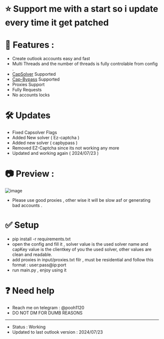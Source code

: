 # ⭐ Support me with a start so i update every time it get patched
# 🚀 Features : 
- Create outlook accounts easy and fast
- Multi Threads and the number of threads is fully controlable from config . 
- [CapSolver](https://www.capsolver.com/?utm_source=github&utm_medium=exploited) Supported
- [Cap-Bypass](https://capbypass.com) Supported
- Proxies Support 
- Fully Requests 
- No accounts locks 

# 🛠 Updates 
- Fixed Capsolver Flags
- Added New solver ( Ez-captcha )
- Added new solver ( capbypass )
- Removed EZ-Captcha since its not working any more
- Updated and working again ( 2024/07/23 )

# 📷 Preview :
![image](https://github.com/Exploited7/outlook-account-creator/assets/143853197/6d0330a0-8075-4646-9e6a-94d06f5c9f5b)
- Please use good proxies , other wise it will be slow asf or generating bad accounts .

# ✅ Setup
- pip install -r requirements.txt
- open the config and fill it , solver value is the used solver name and capKey value is the clientkey of you the used solver, other values are clean and readable.
- add proxies in input/proxies.txt filr , must be residential and follow this format : user:pass@ip:port
- run main.py , enjoy using it

# ❓ Need help 
- Reach me on telegram : @pooh1120
- DO NOT DM FOR DUMB REASONS
-----------
- Status : Working
- Updated to last outlook version : 2024/07/23
